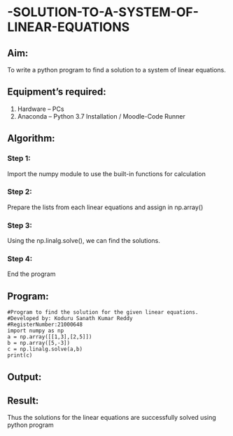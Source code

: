 # -SOLUTION-TO-A-SYSTEM-OF-LINEAR-EQUATIONS
## Aim:
To write a python program to find a solution to a system of linear equations.
## Equipment’s required:
1. 	Hardware – PCs
2. 	Anaconda – Python 3.7 Installation / Moodle-Code Runner
## Algorithm:
### Step 1: 
Import the numpy module to use the built-in functions for calculation
### Step 2: 
Prepare the lists from each linear equations and assign in np.array()
### Step 3: 
Using the np.linalg.solve(), we can find the solutions.
### Step 4: 
End the program
## Program:
~~~
#Program to find the solution for the given linear equations.
#Developed by: Koduru Sanath Kumar Reddy
#RegisterNumber:21000648
import numpy as np
a = np.array([[1,3],[2,5]])
b = np.array([5,-3])
c = np.linalg.solve(a,b)
print(c)
~~~
## Output:

## Result: 
Thus the solutions for the linear equations are successfully solved using python program

